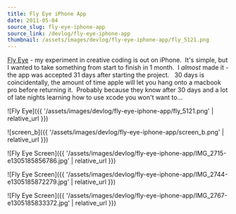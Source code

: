 ```yaml
---
title: Fly Eye iPhone App
date: 2011-05-04
source_slug: fly-eye-iphone-app
source_link: /devlog/fly-eye-iphone-app
thumbnail: /assets/images/devlog/fly-eye-iphone-app/fly_5121.png
---
```


[Fly Eye](http://itunes.apple.com/us/app/fly-eye/id435874532?mt=8) - my experiment in creative coding is out on iPhone.  It's simple, but I wanted to take something from start to finish in 1 month.  I *almost* made it - the app was accepted 31 days after starting the project.   30 days is coincidentally, the amount of time apple will let you hang onto a macbook pro before returning it.  Probably because they know after 30 days and a lot of late nights learning how to use xcode you won't want to...

<div class="media-grid" markdown="1">

![Fly Eye]({{ '/assets/images/devlog/fly-eye-iphone-app/fly_5121.png' | relative_url }})

![screen_b]({{ '/assets/images/devlog/fly-eye-iphone-app/screen_b.png' | relative_url }})

![Fly Eye Screen]({{ '/assets/images/devlog/fly-eye-iphone-app/IMG_2715-e1305185856786.jpg' | relative_url }})

![Fly Eye Screen]({{ '/assets/images/devlog/fly-eye-iphone-app/IMG_2744-e1305185872279.jpg' | relative_url }})

![Fly Eye Screen]({{ '/assets/images/devlog/fly-eye-iphone-app/IMG_2767-e1305185833372.jpg' | relative_url }})
</div>